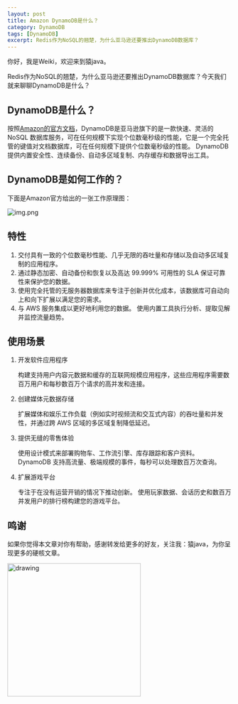 ```yaml
---
layout: post
title: Amazon DynamoDB是什么？
category: DynamoDB
tags: [DynamoDB]
excerpt: Redis作为NoSQL的翘楚，为什么亚马逊还要推出DynamoDB数据库？
---
```

你好，我是Weiki，欢迎来到猿java。

Redis作为NoSQL的翘楚，为什么亚马逊还要推出DynamoDB数据库？今天我们就来聊聊DynamoDB是什么？

## DynamoDB是什么？

按照[Amazon的官方文档](https://aws.amazon.com/dynamodb/?nc1=h_ls)，DynamoDB是亚马逊旗下的是一款快速、灵活的 NoSQL 数据库服务，可在任何规模下实现个位数毫秒级的性能，它是一个完全托管的键值对文档数据库，可在任何规模下提供个位数毫秒级的性能。
DynamoDB 提供内置安全性、连续备份、自动多区域复制、内存缓存和数据导出工具。


## DynamoDB是如何工作的？

下面是Amazon官方给出的一张工作原理图：

![img.png](https://www.yuanjava.cn/assets/md/java/dydb-work.png)


## 特性

1. 交付具有一致的个位数毫秒性能、几乎无限的吞吐量和存储以及自动多区域复制的应用程序。
2. 通过静态加密、自动备份和恢复以及高达 99.999% 可用性的 SLA 保证可靠性来保护您的数据。
3. 使用完全托管的无服务器数据库来专注于创新并优化成本，该数据库可自动向上和向下扩展以满足您的需求。
4. 与 AWS 服务集成以更好地利用您的数据。 使用内置工具执行分析、提取见解并监控流量趋势。

## 使用场景
1. 开发软件应用程序

   构建支持用户内容元数据和缓存的互联网规模应用程序，这些应用程序需要数百万用户和每秒数百万个请求的高并发和连接。

2. 创建媒体元数据存储

   扩展媒体和娱乐工作负载（例如实时视频流和交互式内容）的吞吐量和并发性，并通过跨 AWS 区域的多区域复制降低延迟。

3. 提供无缝的零售体验

   使用设计模式来部署购物车、工作流引擎、库存跟踪和客户资料。 DynamoDB 支持高流量、极端规模的事件，每秒可以处理数百万次查询。

4. 扩展游戏平台

   专注于在没有运营开销的情况下推动创新。 使用玩家数据、会话历史和数百万并发用户的排行榜构建您的游戏平台。



## 鸣谢
如果你觉得本文章对你有帮助，感谢转发给更多的好友，关注我：猿java，为你呈现更多的硬核文章。

<img src="https://yuanjava.cn/assets/img/pub.jpg" alt="drawing" style="width:300px;"/>

